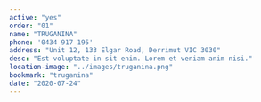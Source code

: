 ```yaml
---
active: "yes"
order: "01"
name: "TRUGANINA"
phone: '0434 917 195'
address: "Unit 12, 133 Elgar Road, Derrimut VIC 3030"
desc: "Est voluptate in sit enim. Lorem et veniam anim nisi."
location-image: "../images/truganina.png"
bookmark: "truganina"
date: "2020-07-24"
---
```

